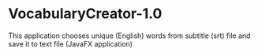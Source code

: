 # VocabularyCreator-1.0
This application chooses unique (English) words from subtitle (srt) file and save it to text file (JavaFX application)
